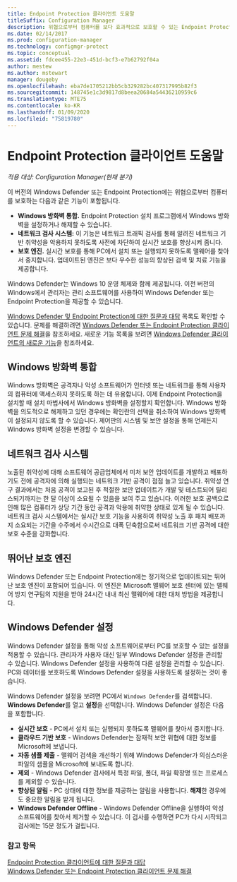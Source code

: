 ```yaml
---
title: Endpoint Protection 클라이언트 도움말
titleSuffix: Configuration Manager
description: 위협으로부터 컴퓨터를 보다 효과적으로 보호할 수 있는 Endpoint Protection의 기능과 향상된 기능에 대해 알아봅니다.
ms.date: 02/14/2017
ms.prod: configuration-manager
ms.technology: configmgr-protect
ms.topic: conceptual
ms.assetid: fdcee455-22e3-451d-bcf3-e7b62792f04a
author: mestew
ms.author: mstewart
manager: dougeby
ms.openlocfilehash: eba7de1705212bb5cb329282bc407317995b82f3
ms.sourcegitcommit: 148745e1c3d9817d8beea20684a54436210959c6
ms.translationtype: MTE75
ms.contentlocale: ko-KR
ms.lasthandoff: 01/09/2020
ms.locfileid: "75819780"
---
```

# <a name="endpoint-protection-client-help"></a>Endpoint Protection 클라이언트 도움말

*적용 대상: Configuration Manager(현재 분기)*


이 버전의 Windows Defender 또는 Endpoint Protection에는 위협으로부터 컴퓨터를 보호하는 다음과 같은 기능이 포함됩니다.  

-   **Windows 방화벽 통합.** Endpoint Protection 설치 프로그램에서 Windows 방화벽을 설정하거나 해제할 수 있습니다.  
-   **네트워크 검사 시스템:** 이 기능은 네트워크 트래픽 검사를 통해 알려진 네트워크 기반 취약성을 악용하지 못하도록 사전에 차단하여 실시간 보호를 향상시켜 줍니다.  
-   **보호 엔진.** 실시간 보호를 통해 PC에서 설치 또는 실행되지 못하도록 맬웨어를 찾아서 중지합니다. 업데이트된 엔진은 보다 우수한 성능의 향상된 검색 및 치료 기능을 제공합니다.  

Windows Defender는 Windows 10 운영 체제와 함께 제공됩니다.  이전 버전의 Windows에서 관리자는 관리 소프트웨어를 사용하여 Windows Defender 또는 Endpoint Protection을 제공할 수 있습니다.

[Windows Defender 및 Endpoint Protection에 대한 질문과 대답](endpoint-protection-client-faq.md) 목록도 확인할 수 있습니다. 문제를 해결하려면 [Windows Defender 또는 Endpoint Protection 클라이언트 문제 해결](troubleshoot-endpoint-client.md)을 참조하세요. 새로운 기능 목록을 보려면 [Windows Defender 클라이언트의 새로운 기능](https://support.microsoft.com/help/29276/windows-10-whats-new-in-windows-defender)을 참조하세요.

## <a name="windows-firewall-integration"></a>Windows 방화벽 통합  
 Windows 방화벽은 공격자나 악성 소프트웨어가 인터넷 또는 네트워크를 통해 사용자의 컴퓨터에 액세스하지 못하도록 하는 데 유용합니다. 이제 Endpoint Protection을 설치할 때 설치 마법사에서 Windows 방화벽을 설정할지 확인합니다. Windows 방화벽을 의도적으로 해제하고 있던 경우에는 확인란의 선택을 취소하여 Windows 방화벽이 설정되지 않도록 할 수 있습니다. 제어판의 시스템 및 보안 설정을 통해 언제든지 Windows 방화벽 설정을 변경할 수 있습니다.  

## <a name="network-inspection-system"></a>네트워크 검사 시스템  
 노출된 취약성에 대해 소프트웨어 공급업체에서 미처 보안 업데이트를 개발하고 배포하기도 전에 공격자에 의해 실행되는 네트워크 기반 공격이 점점 늘고 있습니다. 취약성 연구 결과에서는 처음 공격이 보고된 후 적절한 보안 업데이트가 개발 및 테스트되어 릴리스되기까지는 한 달 이상이 소요될 수 있음을 보여 주고 있습니다. 이러한 보호 공백으로 인해 많은 컴퓨터가 상당 기간 동안 공격과 악용에 취약한 상태로 있게 될 수 있습니다. 네트워크 검사 시스템에서는 실시간 보호 기능을 사용하여 취약성 노출 후 패치 배포까지 소요되는 기간을 수주에서 수시간으로 대폭 단축함으로써 네트워크 기반 공격에 대한 보호 수준을 강화합니다.  

## <a name="award-winning-protection-engine"></a>뛰어난 보호 엔진  
 Windows Defender 또는 Endpoint Protection에는 정기적으로 업데이트되는 뛰어난 보호 엔진이 포함되어 있습니다. 이 엔진은 Microsoft 맬웨어 보호 센터에 있는 맬웨어 방지 연구팀의 지원을 받아 24시간 내내 최신 맬웨어에 대한 대처 방법을 제공합니다.  

## <a name="windows-defender-settings"></a>Windows Defender 설정
Windows Defender 설정을 통해 악성 소프트웨어로부터 PC를 보호할 수 있는 설정을 적용할 수 있습니다. 관리자가 사용자 대신 일부 Windows Defender 설정을 관리할 수 있습니다. Windows Defender 설정을 사용하여 다른 설정을 관리할 수 있습니다. PC와 데이터를 보호하도록 Windows Defender 설정을 사용하도록 설정하는 것이 좋습니다.

Windows Defender 설정을 보려면 PC에서 `Windows Defender`를 검색합니다. **Windows Defender**를 열고 **설정**을 선택합니다. Windows Defender 설정은 다음을 포함합니다.
- **실시간 보호** - PC에서 설치 또는 실행되지 못하도록 맬웨어를 찾아서 중지합니다.
- **클라우드 기반 보호** - Windows Defender는 잠재적 보안 위협에 대한 정보를 Microsoft에 보냅니다.
- **자동 샘플 제출** - 맬웨어 검색을 개선하기 위해 Windows Defender가 의심스러운 파일의 샘플을 Microsoft에 보내도록 합니다.
- **제외** - Windows Defender 검사에서 특정 파일, 폴더, 파일 확장명 또는 프로세스를 제외할 수 있습니다.
- **향상된 알림** - PC 상태에 대한 정보를 제공하는 알림을 사용합니다. **해제**한 경우에도 중요한 알림을 받게 됩니다.
- **Windows Defender Offline** - Windows Defender Offline을 실행하여 악성 소프트웨어를 찾아서 제거할 수 있습니다. 이 검사를 수행하면 PC가 다시 시작되고 검사에는 15분 정도가 걸립니다.

### <a name="see-also"></a>참고 항목  
 [Endpoint Protection 클라이언트에 대한 질문과 대답](endpoint-protection-client-faq.md)   
 [Windows Defender 또는 Endpoint Protection 클라이언트 문제 해결](troubleshoot-endpoint-client.md)
